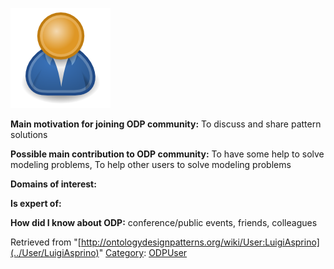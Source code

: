 [![Image:ODPUser.png](../images/a/a6/ODPUser.png)](../Image/ODPUser.png "Image:ODPUser.png")




  





__Main motivation for joining ODP community:__ To discuss and share pattern solutions


__Possible main contribution to ODP community:__ To have some help to solve modeling problems, To help other users to solve modeling problems


__Domains of interest:__


  



__Is expert of:__


  

__How did I know about ODP:__ conference/public events, friends, colleagues






Retrieved from "[http://ontologydesignpatterns.org/wiki/User:LuigiAsprino](../User/LuigiAsprino)"
 [Category](http://ontologydesignpatterns.org/wiki/Special:Categories "Special:Categories"): [ODPUser](../Category/ODPUser "Category:ODPUser")